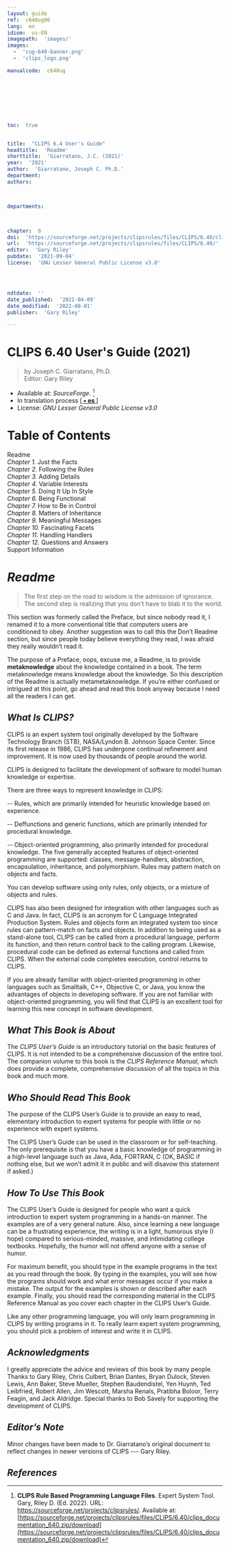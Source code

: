 ```yaml
---
layout: guide
ref:  c640ug00
lang:  en
idiom:  us-EN
imagepath:  'images/'
images:
  -  'cug-640-banner.png'
  -  'clips_logo.png'

manualcode:  c640ug








toc:  true


title:  "CLIPS 6.4 User's Guide"
headtitle:  'Readme'
shorttitle:  'Giarratano, J.C. (2021)'
year:  '2021'
author:  'Giarratano, Joseph C. Ph.D.'
department:  
authors:



departments:



chapter:  0
doi:  'https://sourceforge.net/projects/clipsrules/files/CLIPS/6.40/clips_documentation_640.zip/download'
url:  'https://sourceforge.net/projects/clipsrules/files/CLIPS/6.40/'
editor:  'Gary Riley'
pubdate:  '2021-09-04'
license:  'GNU Lesser General Public License v3.0'




ndtdate:  ''
date_published:  '2021-04-09'
date_modified:  '2022-08-01'
publisher:  'Gary Riley'

---
```



<h1 class="no_toc">CLIPS 6.40 User's Guide (2021)</h1>

>  by  Joseph C. Giarratano, Ph.D.<br>
>  Editor: Gary Riley

-  Available at: _SourceForge_. [^1]
-  In translation process [[<strong> • es  </strong>]](/guides/clips-640/clips-640-user-guide-chapter-00_es.html)
-  License: _GNU Lesser General Public License v3.0_


# Table of Contents
Readme<br>
_Chapter 1._ Just the Facts<br>
_Chapter 2._ Following the Rules<br>
_Chapter 3._ Adding Details<br>
_Chapter 4._ Variable Interests<br>
_Chapter 5._ Doing It Up In Style<br>
_Chapter 6._ Being Functional<br>
_Chapter 7._ How to Be in Control<br>
_Chapter 8._ Matters of Inheritance<br>
_Chapter 9._ Meaningful Messages<br>
_Chapter 10._ Fascinating Facets<br>
_Chapter 11._ Handling Handlers<br>
_Chapter 12._ Questions and Answers<br>
Support Information<br>




#  _Readme_



>  The first step on the road to wisdom is the admission of ignorance. <br>The second step is realizing that you don’t have to blab it to the world.



This section was formerly called the Preface, but since nobody read it, I renamed it to a more  conventional title that computers users are conditioned to obey. Another suggestion was to call  this the Don’t Readme section, but since people today believe everything they read, I was afraid  they really wouldn’t read it.

The purpose of a Preface, oops, excuse me, a Readme, is to provide **metaknowledge** about  the knowledge contained in a book. The term metaknowledge means knowledge about the  knowledge. So this description of the Readme is actually metametaknowledge. If you’re either  confused or intrigued at this point, go ahead and read this book anyway because I need all the  readers I can get.


##  _What Is CLIPS?_

CLIPS is an expert system tool originally developed by the Software Technology Branch (STB),  NASA/Lyndon B. Johnson Space Center. Since its first release in 1986, CLIPS has undergone  continual refinement and improvement. It is now used by thousands of people around the world.

CLIPS is designed to facilitate the development of software to model human knowledge or  expertise.

There are three ways to represent knowledge in CLIPS:

-- Rules, which are primarily intended for heuristic knowledge based on experience.

-- Deffunctions and generic functions, which are primarily intended for procedural knowledge.

-- Object-oriented programming, also primarily intended for procedural knowledge. The five  generally accepted features of object-oriented programming are supported: classes,  message-handlers, abstraction, encapsulation, inheritance, and polymorphism. Rules may  pattern match on objects and facts.
  
You can develop software using only rules, only objects, or a mixture of objects and rules.

  CLIPS has also been designed for integration with other languages such as C and Java. In  fact, CLIPS is an acronym for C Language Integrated Production System. Rules and objects  form an integrated system too since rules can pattern-match on facts and objects. In addition to  being used as a stand-alone tool, CLIPS can be called from a procedural language, perform its  function, and then return control back to the calling program. Likewise, procedural code can be  defined as external functions and called from CLIPS. When the external code completes  execution, control returns to CLIPS.

If you are already familiar with object-oriented programming in other languages such as  Smalltalk, C++, Objective C, or Java, you know the advantages of objects in developing  software. If you are not familiar with object-oriented programming, you will find that CLIPS is  an excellent tool for learning this new concept in software development.

##  _What This Book is About_

The _CLIPS User’s Guide_ is an introductory tutorial on the basic features of CLIPS. It is not  intended to be a comprehensive discussion of the entire tool. The companion volume to this  book is the _CLIPS Reference Manual_, which does provide a complete, comprehensive discussion of  all the topics in this book and much more.

##  _Who Should Read This Book_

The purpose of the CLIPS User’s Guide is to provide an easy to read, elementary introduction to  expert systems for people with little or no experience with expert systems.

The CLIPS User’s Guide can be used in the classroom or for self-teaching. The only  prerequisite is that you have a basic knowledge of programming in a high-level language such as  Java, Ada, FORTRAN, C (OK, BASIC if nothing else, but we won’t admit it in public and will  disavow this statement if asked.)

##  _How To Use This Book_

The CLIPS User’s Guide is designed for people who want a quick introduction to expert system  programming in a hands-on manner. The examples are of a very general nature. Also, since  learning a new language can be a frustrating experience, the writing is in a light, humorous style  (I hope) compared to serious-minded, massive, and intimidating college textbooks. Hopefully, the  humor will not offend anyone with a sense of humor.

For maximum benefit, you should type in the example programs in the text as you read  through the book. By typing in the examples, you will see how the programs should work and  what error messages occur if you make a mistake. The output for the examples is shown or  described after each example. Finally, you should read the corresponding material in the CLIPS  Reference Manual as you cover each chapter in the CLIPS User’s Guide.

Like any other programming language, you will only learn programming in CLIPS by writing  programs in it. To really learn expert system programming, you should pick a problem of interest  and write it in CLIPS.

##  _Acknowledgments_

I greatly appreciate the advice and reviews of this book by many people. Thanks to Gary Riley,  Chris Culbert, Brian Dantes, Bryan Dulock, Steven Lewis, Ann Baker, Steve Mueller, Stephen  Baudendistel, Yen Huynh, Ted Leibfried, Robert Allen, Jim Wescott, Marsha Renals, Pratibha Boloor, Terry Feagin, and Jack Aldridge. Special thanks to Bob Savely for supporting the  development of CLIPS.
    
    

##  _Editor’s Note_

Minor changes have been made to Dr. Giarratano’s original document to reflect changes in  newer versions of CLIPS --- Gary Riley.









##  _References_

[^1]: **CLIPS Rule Based Programming Language Files**. Expert System Tool. Gary, Riley D. (Ed. 2022). URL: https://sourceforge.net/projects/clipsrules/. Available at: [https://sourceforge.net/projects/clipsrules/files/CLIPS/6.40/clips_documentation_640.zip/download](https://sourceforge.net/projects/clipsrules/files/CLIPS/6.40/clips_documentation_640.zip/download)


